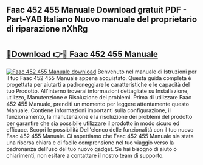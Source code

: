 ## Faac 452 455 Manuale Download gratuit PDF - Part-YAB Italiano Nuovo manuale del proprietario di riparazione nXhRg

# <h2><a href="http://dfgav4f.blite.top/?on=Faac+452+455+Manuale">🔗Download 👉🔴 Faac 452 455 Manuale</a></h2>

[![Faac 452 455 Manuale download](https://i.imgur.com/lujVjoI.png)](http://dfgav4f.blite.top/?on=Faac+452+455+Manuale)
Benvenuto nel manuale di Istruzioni per il tuo Faac 452 455 Manuale appena acquistato. Questa guida completa è progettata per aiutarti a padroneggiare le caratteristiche e le capacità del tuo Prodotto. All'interno troverai informazioni dettagliate su Installazione, utilizzo, Manutenzione e Risoluzione dei problemi. Prima di utilizzare Faac 452 455 Manuale, prenditi un momento per leggere attentamente questo Manuale. Contiene informazioni importanti sulla configurazione, il funzionamento, la manutenzione e la risoluzione dei problemi del prodotto per garantire che sia possibile utilizzare il prodotto in modo sicuro ed efficace. Scopri le possibilità Dell'elenco delle funzionalità con il tuo nuovo Faac 452 455 Manuale. Ci aspettiamo che Faac 452 455 Manuale sia stata una risorsa chiara e di facile comprensione nel tuo viaggio verso la padronanza dell'uso del tuo nuovo gadget. Se hai bisogno di aiuto o chiarimenti, non esitare a contattare il nostro team di supporto.
